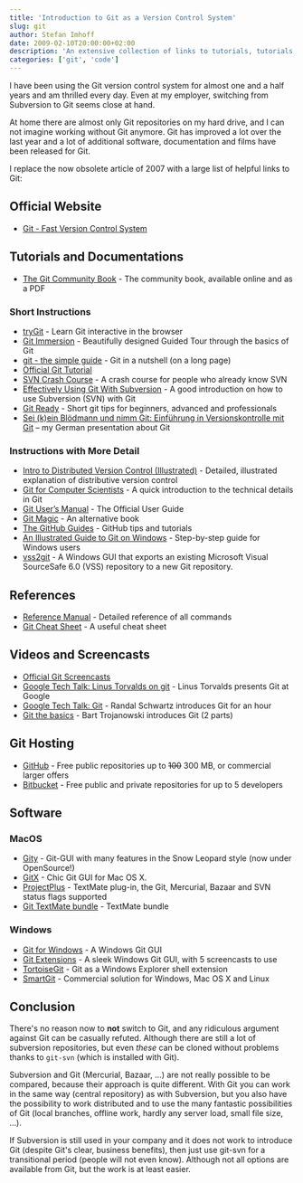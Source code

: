 ```yaml
---
title: 'Introduction to Git as a Version Control System'
slug: git
author: Stefan Imhoff
date: 2009-02-10T20:00:00+02:00
description: 'An extensive collection of links to tutorials, tutorials, screencasts and documentations on Git.'
categories: ['git', 'code']
---
```


I have been using the Git version control system for almost one and a half years and am thrilled every day. Even at my employer, switching from Subversion to Git seems close at hand.

At home there are almost only Git repositories on my hard drive, and I can not imagine working without Git anymore. Git has improved a lot over the last year and a lot of additional software, documentation and films have been released for Git.

I replace the now obsolete article of 2007 with a large list of helpful links to Git:

## Official Website

- [Git - Fast Version Control System](https://git-scm.com/)

## Tutorials and Documentations

- [The Git Community Book](https://git-scm.com/book) - The community book, available online and as a PDF

### Short Instructions

- [tryGit](https://try.github.io/levels/1/challenges/1) - Learn Git interactive in the browser
- [Git Immersion](http://gitimmersion.com/) - Beautifully designed Guided Tour through the basics of Git
- [git - the simple guide](http://rogerdudler.github.io/git-guide/) - Git in a nutshell (on a long page)
- [Official Git Tutorial](https://www.kernel.org/pub/software/scm/git/docs/gittutorial.html)
- [SVN Crash Course](https://git-scm.com/course/svn.html) - A crash course for people who already know SVN
- [Effectively Using Git With Subversion](https://www.viget.com/articles/effectively-using-git-with-subversion) - A good introduction on how to use Subversion (SVN) with Git
- [Git Ready](http://gitready.com/) - Short git tips for beginners, advanced and professionals
- [Sei (k)ein Blödmann und nimm Git: Einführung in Versionskontrolle mit Git](http://goo.gl/Aea52) – my German presentation about Git

### Instructions with More Detail

- [Intro to Distributed Version Control (Illustrated)](https://betterexplained.com/articles/intro-to-distributed-version-control-illustrated/) - Detailed, illustrated explanation of distributive version control
- [Git for Computer Scientists](http://eagain.net/articles/git-for-computer-scientists/) - A quick introduction to the technical details in Git
- [Git User’s Manual](https://www.kernel.org/pub/software/scm/git/docs/user-manual.html) - The Official User Guide
- [Git Magic](http://www-cs-students.stanford.edu/~blynn/gitmagic/) - An alternative book
- [The GitHub Guides](https://help.github.com/) - GitHub tips and tutorials
- [An Illustrated Guide to Git on Windows](http://nathanj.github.io/gitguide/) - Step-by-step guide for Windows users
- [vss2git](https://github.com/trevorr/vss2git) - A Windows GUI that exports an existing Microsoft Visual SourceSafe 6.0 (VSS) repository to a new Git repository.

## References

- [Reference Manual](https://www.kernel.org/pub/software/scm/git/docs/) - Detailed reference of all commands
- [Git Cheat Sheet](http://zrusin.blogspot.de/2007/09/git-cheat-sheet.html) - A useful cheat sheet

## Videos and Screencasts

- [Official Git Screencasts](https://git-scm.com/videos)
- [Google Tech Talk: Linus Torvalds on git](https://www.youtube.com/watch?v=4XpnKHJAok8) - Linus Torvalds presents Git at Google
- [Google Tech Talk: Git](https://www.youtube.com/watch?v=8dhZ9BXQgc4) - Randal Schwartz introduces Git for an hour
- [Git the basics](http://excess.org/article/2008/07/ogre-git-tutorial/) - Bart Trojanowski introduces Git (2 parts)

## Git Hosting

- [GitHub](https://github.com/) - Free public repositories up to <del>100</del> <into>300</ins> MB, or commercial larger offers
- [Bitbucket](https://bitbucket.org/) - Free public and private repositories for up to 5 developers

## Software

### MacOS

- [Gity](https://github.com/beheadedmyway/gity) - Git-GUI with many features in the Snow Leopard style (now under OpenSource!)
- [GitX](http://gitx.frim.nl/) - Chic Git GUI for Mac OS X.
- [ProjectPlus](http://ciaranwal.sh/2008/08/05/textmate-plug-in-projectplus) - TextMate plug-in, the Git, Mercurial, Bazaar and SVN status flags supported
- [Git TextMate bundle](https://github.com/jcf/git-tmbundle) - TextMate bundle

### Windows

- [Git for Windows](https://gitforwindows.org/) - A Windows Git GUI
- [Git Extensions](http://gitextensions.github.io/) - A sleek Windows Git GUI, with 5 screencasts to use
- [TortoiseGit](https://tortoisegit.org) - Git as a Windows Explorer shell extension
- [SmartGit](http://www.syntevo.com/smartgit/) - Commercial solution for Windows, Mac OS X and Linux

## Conclusion

There's no reason now to **not** switch to Git, and any ridiculous argument against Git can be casually refuted. Although there are still a lot of subversion repositories, but even _these_ can be cloned without problems thanks to `git-svn` (which is installed with Git).

Subversion and Git (Mercurial, Bazaar, …) are not really possible to be compared, because their approach is quite different. With Git you can work in the same way (central repository) as with Subversion, but you also have the possibility to work distributed and to use the many fantastic possibilities of Git (local branches, offline work, hardly any server load, small file size, …).

If Subversion is still used in your company and it does not work to introduce Git (despite Git's clear, business benefits), then just use git-svn for a transitional period (people will not even know). Although not all options are available from Git, but the work is at least easier.
